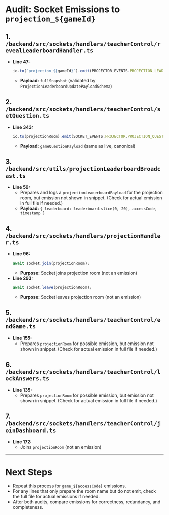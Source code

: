 # Audit: Socket Emissions to `projection_${gameId}`

## 1. `/backend/src/sockets/handlers/teacherControl/revealLeaderboardHandler.ts`
- **Line 47:**
  ```ts
  io.to(`projection_${gameId}`).emit(PROJECTOR_EVENTS.PROJECTION_LEADERBOARD_UPDATE, fullSnapshot);
  ```
  - **Payload:** `fullSnapshot` (validated by `ProjectionLeaderboardUpdatePayloadSchema`)

## 2. `/backend/src/sockets/handlers/teacherControl/setQuestion.ts`
- **Line 343:**
  ```ts
  io.to(projectionRoom).emit(SOCKET_EVENTS.PROJECTOR.PROJECTION_QUESTION_CHANGED, gameQuestionPayload);
  ```
  - **Payload:** `gameQuestionPayload` (same as live, canonical)

## 3. `/backend/src/utils/projectionLeaderboardBroadcast.ts`
- **Line 59:**
  - Prepares and logs a `projectionLeaderboardPayload` for the projection room, but emission not shown in snippet. (Check for actual emission in full file if needed.)
  - **Payload:** `{ leaderboard: leaderboard.slice(0, 20), accessCode, timestamp }`

## 4. `/backend/src/sockets/handlers/projectionHandler.ts`
- **Line 96:**
  ```ts
  await socket.join(projectionRoom);
  ```
  - **Purpose:** Socket joins projection room (not an emission)
- **Line 293:**
  ```ts
  await socket.leave(projectionRoom);
  ```
  - **Purpose:** Socket leaves projection room (not an emission)

## 5. `/backend/src/sockets/handlers/teacherControl/endGame.ts`
- **Line 155:**
  - Prepares `projectionRoom` for possible emission, but emission not shown in snippet. (Check for actual emission in full file if needed.)

## 6. `/backend/src/sockets/handlers/teacherControl/lockAnswers.ts`
- **Line 135:**
  - Prepares `projectionRoom` for possible emission, but emission not shown in snippet. (Check for actual emission in full file if needed.)

## 7. `/backend/src/sockets/handlers/teacherControl/joinDashboard.ts`
- **Line 172:**
  - Joins `projectionRoom` (not an emission)

---

# Next Steps
- Repeat this process for `game_${accessCode}` emissions.
- For any lines that only prepare the room name but do not emit, check the full file for actual emissions if needed.
- After both audits, compare emissions for correctness, redundancy, and completeness.
